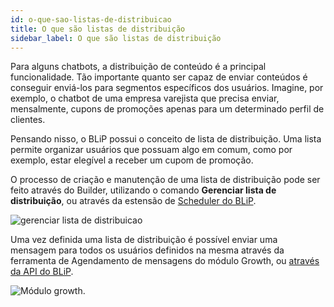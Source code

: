 ```yaml
---
id: o-que-sao-listas-de-distribuicao
title: O que são listas de distribuição
sidebar_label: O que são listas de distribuição
---
```

Para alguns chatbots, a distribuição de conteúdo é a principal funcionalidade. Tão importante quanto ser capaz de enviar conteúdos é conseguir enviá-los para segmentos específicos dos usuários. Imagine, por exemplo, o chatbot de uma empresa varejista que precisa enviar, mensalmente, cupons de promoções apenas para um determinado perfil de clientes.

Pensando nisso, o BLiP possui o conceito de lista de distribuição. Uma lista permite organizar usuários que possuam algo em comum, como por exemplo, estar elegível a receber um cupom de promoção.

O processo de criação e manutenção de uma lista de distribuição pode ser feito através do Builder, utilizando o comando **Gerenciar lista de distribuição**, ou através da estensão de [Scheduler do BLiP](https://help.blip.ai/hc/pt-br/articles/360000644092-Agendando-uma-mensagem-com-a-extens%C3%A3o-scheduler).

![gerenciar lista de distribuicao](/img/builder/builder-o-que-sao-listas-de-distribuicao-1.png)

Uma vez definida uma lista de distribuição é possível enviar uma mensagem para todos os usuários definidos na mesma através da ferramenta de Agendamento de mensagens do módulo Growth, ou [através da API do BLiP](https://docs.blip.ai/#send-message).

![Módulo growth](/img/builder/builder-o-que-sao-listas-de-distribuicao-2.png).
